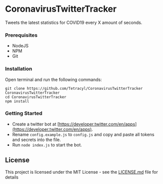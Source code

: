 # CoronavirusTwitterTracker
Tweets the latest statistics for COVID19 every X amount of seconds.

### Prerequisites

- NodeJS
- NPM
- Git

### Installation

Open terminal and run the following commands:

```
git clone https://github.com/Tetracyl/CoronavirusTwitterTracker CoronavirusTwitterTracker
cd CoronavirusTwitterTracker
npm install
```

### Getting Started
- Create a twitter bot at [https://developer.twitter.com/en/apps](https://developer.twitter.com/en/apps).
- Rename `config.example.js` to `config.js` and copy and paste all tokens and secrets into the file.
- Run `node index.js` to start the bot.

## License

This project is licensed under the MIT License - see the [LICENSE.md](LICENSE.md) file for details

